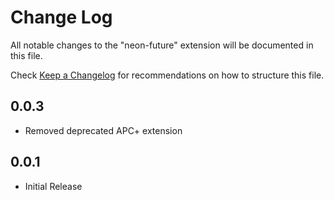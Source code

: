 # Change Log

All notable changes to the "neon-future" extension will be documented in this file.

Check [Keep a Changelog](http://keepachangelog.com/) for recommendations on how to structure this file.

## 0.0.3

- Removed deprecated APC+ extension

## 0.0.1

- Initial Release